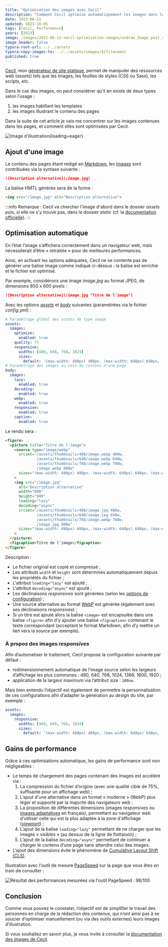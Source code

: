 ```yaml
---
title: "Optimisation des images avec Cecil"
description: "Comment Cecil optimise automatiquement les images dans les contenus écrit en Markdown et pour quels gains de performance."
date: 2023-06-11
updated: 2023-10-05
tags: [Cecil, Performance]
years: [2023]
image: /images/2023-06-11-cecil-optimisation-images/undraw_Image_post_re_25wd.png
image_header: false
typora-root-url: ../../assets
typora-copy-images-to: ../../assets/images/${filename}
published: true
---
```

[Cecil](/tags/cecil), mon [générateur de site statique](https://cecil.app/), permet de manipuler des ressources web (_assets_) tels que les images, les feuilles de styles (CSS ou Sass), les scripts, etc.

Dans le cas des images, on peut considérer qu’il en existe de deux types selon l’usage :

1. les images habillant les templates
2. les images illustrant le contenu des pages

Dans la suite de cet article je vais me concentrer sur les images contenues dans les pages, et comment elles sont optimisées par Cecil.

<!-- break -->

![Image d'illustration](/images/2023-06-11-cecil-optimisation-images/undraw_Image_post_re_25wd.png "Illustration de [unDraw](https://undraw.co/)"){loading=eager}

## Ajout d'une image

Le contenu des pages étant rédigé en [Markdown](https://cecil.app/documentation/content/#markdown), les [images](https://cecil.app/documentation/content/#images) sont contribuées via la syntaxe suivante :

```markdown
![Description alternative](/image.jpg)
```

La balise HMTL générée sera de la forme :

```html
<img src="/image.jpg" alt="Description alternative">
```

:::info
Remarque : Cecil va chercher l'image d'abord dans le dossier _assets_ puis, si elle ne s'y trouve pas, dans le dossier _static_ (cf. la [documentation officielle](https://cecil.app/documentation/content/#files-organization)).
:::

## Optimisation automatique

En l’état l’image s’affichera correctement dans un navigateur web, mais nécessiterait d’être « retraitée » pour de meilleures performances.

Ainsi, en activant les options adéquates, Cecil ne se contente pas de générer une balise image comme indiqué ci-dessus : la balise est enrichie et le fichier est optimisé.

Par exemple, considérons une image _image.jpg_ au format JPEG, de dimensions 800 x 600 pixels :

```markdown
![Description alternative](/image.jpg "Titre de l'image")
```

Avec les options [_assets_](https://cecil.app/documentation/configuration/#assets) et [_body_](https://cecil.app/documentation/configuration/#body) suivantes (paramétrées via le fichier _config.yml_) :

```yaml
# Paramétrage global des assets de type image
assets:
  images:
    optimize:
      enabled: true
    quality: 75
    responsive:
      widths: [480, 640, 768, 1024]
      sizes:
        default: '(max-width: 480px) 480px, (max-width: 640px) 640px, (max-width: 800px) 768px, (max-width: 1600px) 1024px'
# Paramétrage des images au sein du contenu d'une page
body:
  images:
    lazy:
      enabled: true
    decoding:
      enabled: true
    webp:
      enabled: true
    responsive:
      enabled: true
    caption:
      enabled: true
```

Le rendu sera :

```html
<figure>
  <picture title="Titre de l'image">
    <source type="image/webp"
      srcset="/assets/thumbnails/480/image.webp 480w,
              /assets/thumbnails/640/image.webp 640w,
              /assets/thumbnails/768/image.webp 768w,
              /image.webp 800w"
      sizes="(max-width: 480px) 480px, (max-width: 640px) 640px, (max-width: 800px) 768px, (max-width: 1600px) 1024px"
    >
    <img src="/image.jpg"
      alt="Description alternative"
      width="800"
      height="600"
      loading="lazy"
      decoding="async"
      srcset="/assets/thumbnails/480/image.jpg 480w,
              /assets/thumbnails/640/image.jpg 640w,
              /assets/thumbnails/768/image.webp 768w,
              /image.jpg 800w"
      sizes="(max-width: 480px) 480px, (max-width: 640px) 640px, (max-width: 800px) 768px, (max-width: 1600px) 1024px"
    >
  </picture>
  <figcaption>Titre de l'image</figcaption>
</figure>
```

Description :

- Le fichier original est copié et compressé ;
- Les attributs `width` et `height` sont déterminés automatiquement depuis les propriétés du fichier ;
- L'attribut `loading="lazy"` est ajouté ;
- L'attribut `decoding="async"` est ajouté ;
- Les déclinaisons _responsives_ sont générées (selon les [options de configuration](https://cecil.app/documentation/configuration/#assets)) ;
- Une source alternative au format [WebP](https://developers.google.com/speed/webp) est générée (également avec ses déclinaisons _responsives_) ;
- Si un titre est ajouté alors la balise `<image>` est encapsulée dans une balise `<figure>` afin d'y ajouter une balise `<figcaption>` contenant le texte correspondant (acceptant le format Markdown, afin d’y mettre un lien vers la source par exemple).

### À propos des images _responsives_

Afin d’automatiser le traitement, Cecil propose la configuration suivante par défaut :

- redimensionnement automatique de l’image source selon les largeurs d’affichage les plus communes : 480, 640, 768, 1024, 1366, 1600, 1920 ;
- application de la largeur maximum via l’attribut size : `100vw`.

Mais bien entendu l’objectif est également de permettre la personnalisation de ces configurations afin d’adapter la génération au _design_ du site, par exemple :

```yaml
assets:
  images:
    responsive:
      widths: [480, 640, 768, 1024]
      sizes:
        default: '(max-width: 480px) 480px, (max-width: 640px) 640px, (max-width: 800px) 768px, (max-width: 1600px) 1024px'
```

## Gains de performance

Grâce à ces optimisations automatique, les gains de performance sont non négligeables :

- Le temps de chargement des pages contenant des images est accéléré via :
  1. La compression du fichier d’origine (avec une qualité cible de 75%, suffisante pour un affichage web) ;
  2. L’ajout d'une alternative dans un format « moderne » (WebP) plus léger et supporté par la majorité des navigateurs web ;
  3. La proposition de différentes dimensions (images _responsives_ ou [images adaptatives](https://developer.mozilla.org/docs/Learn/HTML/Multimedia_and_embedding/Responsive_images) en français), permettant au navigateur web d'utiliser celle qui est la plus adaptée à la zone d'affichage (_[viewport](https://developer.mozilla.org/docs/Glossary/Viewport)_) ;
  4. L’ajout de la balise `loading="lazy"` permettant de ne charger que les images « visibles » (au dessus de la ligne de flottaison) ;
  5. L’ajout de la balise `decoding="async"` permettant de continuer à charger le contenu d’une page sans attendre celui des images.
- L’ajout des dimensions évite le phénomène de [Cumulative Layout Shift (CLS)](https://web.dev/cls/).

Illustration avec l'outil de mesure [PageSpeed](https://pagespeed.web.dev/) sur la page que vous êtes en train de consulter :

![Résultat des performances mesurées via l'outil PageSpeed : 98/100](/images/2023-06-11-cecil-optimisation-images/pagespeed-98.png "98/100 sur [PageSpeed](https://pagespeed.web.dev/analysis/https-arnaudligny-fr-blog-cecil-optimisation-images/ioo3ue9759?hl=fr&form_factor=desktop).")

## Conclusion

Comme vous pouvez le constater, l’objectif est de simplifier le travail des personnes en charge de la rédaction des contenus, qui n’ont ainsi pas à se soucier d’optimiser manuellement (ou via des outils externes) leurs images d’illustration.

Si vous souhaitez en savoir plus, je vous invite à consulter la [documentation des images de Cecil](https://cecil.app/documentation/content/#images).

